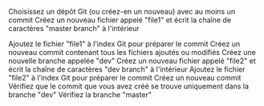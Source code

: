 Choisissez un dépôt Git (ou créez-en un nouveau) avec au moins un commit
Créez un nouveau fichier appelé "file1" et écrit la chaîne de caractères "master branch" à l'intérieur

Ajoutez le fichier "file1" à l'index Git pour préparer le commit
Créez un nouveau commit contenant tous les fichiers ajoutés ou modifiés
Créez une nouvelle branche appelée "dev"
Créez un nouveau fichier appelé "file2" et écrit la chaîne de caractères "dev branch" à l'intérieur
Ajoutez le fichier "file2" à l'index Git pour préparer le commit
Créez un nouveau commit
Vérifiez que le commit que vous avez créé se trouve uniquement dans la branche "dev"
Vérifiez la branche "master"